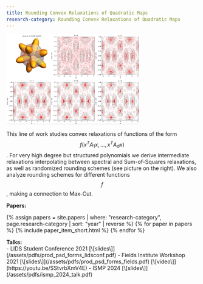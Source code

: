 ```yaml
---
title: Rounding Convex Relaxations of Quadratic Maps
research-category: Rounding Convex Relaxations of Quadratic Maps
---
```


<div class="image-right-p">
<img src="/assets/images/psdforms_rounding.png" width="350">
</div>

This line of work studies convex relaxations of functions of the form $$f(x^T
A_1 x, \ldots, x^T A_d x)$$. For very high degree but structured polynomials we
derive intermediate relaxations interpolating between spectral and
Sum-of-Squares relaxations, as well as randomized rounding schemes (see picture
on the right). We also analyze rounding schemes for different functions $$f$$,
making a connection to Max-Cut.

<div><b>Papers:</b></div>

{% assign papers = site.papers | where: "research-category", page.research-category | sort: "year" | reverse %}
{% for paper in papers %}
{% include paper_item_short.html %}
{% endfor %}

<div><b>Talks:</b></div>
  - LIDS Student Conference 2021 [\[slides\]](/assets/pdfs/prod_psd_forms_lidsconf.pdf)
  - Fields Institute Workshop 2021 [\[slides\]](/assets/pdfs/prod_psd_forms_fields.pdf) [\[video\]](https://youtu.be/SStvrbXmV4E)
  - ISMP 2024 [\[slides\]](/assets/pdfs/ismp_2024_talk.pdf)
